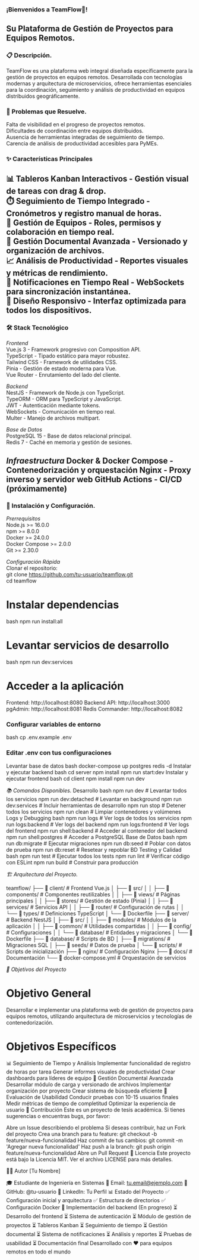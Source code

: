 ### ¡Bienvenidos a TeamFlow🚀!<br>
Su Plataforma de Gestión de Proyectos para Equipos Remotos.
---

### 📋 Descripción.
TeamFlow es una plataforma web integral diseñada específicamente para la gestión de proyectos en equipos remotos. Desarrollada con tecnologías modernas y arquitectura de microservicios, ofrece herramientas esenciales para la coordinación, seguimiento y análisis de productividad en equipos distribuidos geográficamente.<br>

### 🎯 Problemas que Resuelve.
Falta de visibilidad en el progreso de proyectos remotos.<br>
Dificultades de coordinación entre equipos distribuidos.<br>
Ausencia de herramientas integradas de seguimiento de tiempo.<br>
Carencia de análisis de productividad accesibles para PyMEs.<br>

### ✨ Características Principales
📊 Tableros Kanban Interactivos - Gestión visual de tareas con drag & drop.<br>
⏱️ Seguimiento de Tiempo Integrado - Cronómetros y registro manual de horas.<br>
👥 Gestión de Equipos - Roles, permisos y colaboración en tiempo real.<br>
📁 Gestión Documental Avanzada - Versionado y organización de archivos.<br>
📈 Análisis de Productividad - Reportes visuales y métricas de rendimiento.<br>
🔔 Notificaciones en Tiempo Real - WebSockets para sincronización instantánea.<br>
📱 Diseño Responsivo - Interfaz optimizada para todos los dispositivos.<br>
---

### 🛠️ Stack Tecnológico

*Frontend*<br>
Vue.js 3 - Framework progresivo con Composition API.<br>
TypeScript - Tipado estático para mayor robustez.<br>
Tailwind CSS - Framework de utilidades CSS.<br>
Pinia - Gestión de estado moderna para Vue.<br>
Vue Router - Enrutamiento del lado del cliente.<br>

*Backend*<br>
NestJS - Framework de Node.js con TypeScript.<br>
TypeORM - ORM para TypeScript y JavaScript.<br>
JWT - Autenticación mediante tokens.<br>
WebSockets - Comunicación en tiempo real.<br>
Multer - Manejo de archivos multipart.<br>

*Base de Datos*<br>
PostgreSQL 15 - Base de datos relacional principal.<br>
Redis 7 - Caché en memoria y gestión de sesiones.<br>

*Infraestructura*
Docker & Docker Compose - Contenedorización y orquestación
Nginx - Proxy inverso y servidor web
GitHub Actions - CI/CD (próximamente)<br>
---

### 🚀 Instalación y Configuración.

*Prerrequisitos*<br>
Node.js >= 16.0.0<br>
npm >= 8.0.0<br>
Docker >= 24.0.0<br>
Docker Compose >= 2.0.0<br>
Git >= 2.30.0<br>

*Configuración Rápida*<br>
Clonar el repositorio:<br>
git clone https://github.com/tu-usuario/teamflow.git<br>
cd teamflow<br>

# Instalar dependencias
bash
npm run install:all<br>

# Levantar servicios de desarrollo
bash
npm run dev:services<br>

# Acceder a la aplicación
Frontend: http://localhost:8080
Backend API: http://localhost:3000
pgAdmin: http://localhost:8081
Redis Commander: http://localhost:8082<br>


### Configurar variables de entorno
bash
cp .env.example .env<br>

### Editar .env con tus configuraciones
Levantar base de datos
bash
docker-compose up postgres redis -d
Instalar y ejecutar backend
bash
cd server
npm install
npm run start:dev
Instalar y ejecutar frontend
bash
cd client
npm install
npm run dev<br>

*📚 Comandos Disponibles.*
Desarrollo
bash
npm run dev              # Levantar todos los servicios
npm run dev:detached     # Levantar en background
npm run dev:services     # Incluir herramientas de desarrollo
npm run stop             # Detener todos los servicios
npm run clean            # Limpiar contenedores y volúmenes
Logs y Debugging
bash
npm run logs             # Ver logs de todos los servicios
npm run logs:backend     # Ver logs del backend
npm run logs:frontend    # Ver logs del frontend
npm run shell:backend    # Acceder al contenedor del backend
npm run shell:postgres   # Acceder a PostgreSQL
Base de Datos
bash
npm run db:migrate       # Ejecutar migraciones
npm run db:seed          # Poblar con datos de prueba
npm run db:reset         # Resetear y repoblar BD
Testing y Calidad
bash
npm run test             # Ejecutar todos los tests
npm run lint             # Verificar código con ESLint
npm run build            # Construir para producción<br>


*🏗️ Arquitectura del Proyecto.*<br>

teamflow/
├── 📁 client/                    # Frontend Vue.js
│   ├── 📁 src/
│   │   ├── 📁 components/        # Componentes reutilizables
│   │   ├── 📁 views/             # Páginas principales
│   │   ├── 📁 stores/            # Gestión de estado (Pinia)
│   │   ├── 📁 services/          # Servicios API
│   │   ├── 📁 router/            # Configuración de rutas
│   │   └── 📁 types/             # Definiciones TypeScript
│   └── 📄 Dockerfile
├── 📁 server/                    # Backend NestJS
│   ├── 📁 src/
│   │   ├── 📁 modules/           # Módulos de la aplicación
│   │   ├── 📁 common/            # Utilidades compartidas
│   │   ├── 📁 config/            # Configuraciones
│   │   └── 📁 database/          # Entidades y migraciones
│   └── 📄 Dockerfile
├── 📁 database/                  # Scripts de BD
│   ├── 📁 migrations/            # Migraciones SQL
│   ├── 📁 seeds/                 # Datos de prueba
│   └── 📁 scripts/               # Scripts de inicialización
├── 📁 nginx/                     # Configuración Nginx
├── 📁 docs/                      # Documentación
└── 📄 docker-compose.yml         # Orquestación de servicios<br>

*🎯 Objetivos del Proyecto*<br>

# Objetivo General<br>
Desarrollar e implementar una plataforma web de gestión de proyectos para equipos remotos, utilizando arquitectura de microservicios y tecnologías de contenedorización.<br>

# Objetivos Específicos<br>
📊 Seguimiento de Tiempo y Análisis
Implementar funcionalidad de registro de horas por tarea
Generar informes visuales de productividad
Crear dashboards para líderes de equipo
📁 Gestión Documental Avanzada
Desarrollar módulo de carga y versionado de archivos
Implementar organización por proyecto
Crear sistema de búsqueda eficiente
👥 Evaluación de Usabilidad
Conducir pruebas con 10-15 usuarios finales
Medir métricas de tiempo de completitud
Optimizar la experiencia de usuario
🤝 Contribución
Este es un proyecto de tesis académica. Si tienes sugerencias o encuentras bugs, por favor:

Abre un Issue describiendo el problema
Si deseas contribuir, haz un Fork del proyecto
Crea una branch para tu feature: git checkout -b feature/nueva-funcionalidad
Haz commit de tus cambios: git commit -m 'Agregar nueva funcionalidad'
Haz push a la branch: git push origin feature/nueva-funcionalidad
Abre un Pull Request
📄 Licencia
Este proyecto está bajo la Licencia MIT. Ver el archivo LICENSE para más detalles.

👨‍💻 Autor
[Tu Nombre]

🎓 Estudiante de Ingeniería en Sistemas
📧 Email: tu.email@ejemplo.com
🐙 GitHub: @tu-usuario
💼 LinkedIn: Tu Perfil
📊 Estado del Proyecto
 ✅ Configuración inicial y arquitectura
 ✅ Estructura de directorios
 ✅ Configuración Docker
 🔄 Implementación del backend (En progreso)
 ⏳ Desarrollo del frontend
 ⏳ Sistema de autenticación
 ⏳ Módulo de gestión de proyectos
 ⏳ Tableros Kanban
 ⏳ Seguimiento de tiempo
 ⏳ Gestión documental
 ⏳ Sistema de notificaciones
 ⏳ Análisis y reportes
 ⏳ Pruebas de usabilidad
 ⏳ Documentación final
Desarrollado con ❤️ para equipos remotos en todo el mundo

